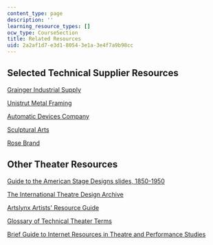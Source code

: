 ```yaml
---
content_type: page
description: ''
learning_resource_types: []
ocw_type: CourseSection
title: Related Resources
uid: 2a2af1d7-e3d1-8054-3e1a-3e4f7a9b98cc
---
```


Selected Technical Supplier Resources
-------------------------------------

[Grainger Industrial Supply](http://www.grainger.com/)

[Unistrut Metal Framing](http://www.unistrut.com/)

[Automatic Devices Company](http://www.automaticdevices.com/)

[Sculptural Arts](http://sculpturalarts.com/)

[Rose Brand](http://www.rosebrand.com/)

Other Theater Resources
-----------------------

[Guide to the American Stage Designs slides, 1850-1950](http://digilib.nypl.org/dynaweb/ead/nypl/thesanda)

[The International Theatre Design Archive](http://www.siue.edu/ITDA/)

[Artslynx Artists' Resource Guide](http://www.artistsresourceguide.org/Artslynx)

[Glossary of Technical Theater Terms](http://www.theatrecrafts.com/glossary/glossary.shtml)

[Brief Guide to Internet Resources in Theatre and Performance Studies](https://www2.stetson.edu/creative-arts/resources/theatre-arts/mccoy-theatre-guide.html)